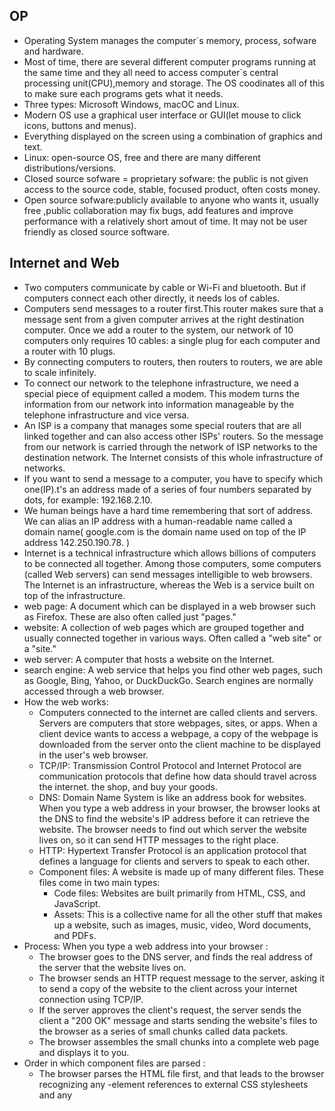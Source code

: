 ## OP
- Operating System manages the computer`s memory, process, sofware and hardware. 
- Most of time, there are several different computer programs running at the same time and they all need to access computer`s  central processing unit(CPU),memory and storage. The OS coodinates all of this to make sure each programs gets what it needs.
- Three types: Microsoft Windows, macOC and Linux.
- Modern OS use a graphical user interface or GUI(let mouse to click icons, buttons and menus).
- Everything displayed on the screen using a combination of graphics and text.
- Linux: open-source OS, free and there are many different distributions/versions.
- Closed source sofware = proprietary sofware: the public is not given access to the source code, stable, focused product, often costs money.
- Open source sofware:publicly available to anyone who wants it, usually free ,public collaboration may fix bugs, add features and improve performance with a relatively short amout of time. It may not be user friendly as closed source software.


## Internet and Web
- Two computers communicate by cable or Wi-Fi and bluetooth. But if computers connect each other directly, it needs los of cables. 
- Computers send messages to a router first.This router  makes sure that a message sent from a given computer arrives at the right destination computer. Once we add a router to the system, our network of 10 computers only requires 10 cables: a single plug for each computer and a router with 10 plugs.
- By connecting computers to routers, then routers to routers, we are able to scale infinitely.
- To connect our network to the telephone infrastructure, we need a special piece of equipment called a modem. This modem turns the information from our network into information manageable by the telephone infrastructure and vice versa.
- An ISP is a company that manages some special routers that are all linked together and can also access other ISPs' routers. So the message from our network is carried through the network of ISP networks to the destination network. The Internet consists of this whole infrastructure of networks.
- If you want to send a message to a computer, you have to specify which one(IP).t's an address made of a series of four numbers separated by dots, for example: 192.168.2.10.
- We human beings have a hard time remembering that sort of address. We can alias an IP address with a human-readable name called a domain name( google.com is the domain name used on top of the IP address 142.250.190.78. )
- Internet is a technical infrastructure which allows billions of computers to be connected all together. Among those computers, some computers (called Web servers) can send messages intelligible to web browsers. The Internet is an infrastructure, whereas the Web is a service built on top of the infrastructure.
- web page: A document which can be displayed in a web browser such as Firefox. These are also often called just "pages."
- website: A collection of web pages which are grouped together and usually connected together in various ways. Often called a "web site" or a "site."
- web server: A computer that hosts a website on the Internet.
- search engine: A web service that helps you find other web pages, such as Google, Bing, Yahoo, or DuckDuckGo. Search engines are normally accessed through a web browser.
- How the web works: 
  - Computers connected to the internet are called clients and servers. Servers are computers that store webpages, sites, or apps. When a client device wants to access a webpage, a copy of the webpage is downloaded from the server onto the client machine to be displayed in the user's web browser.
  - TCP/IP: Transmission Control Protocol and Internet Protocol are communication protocols that define how data should travel across the internet. the shop, and buy your goods.
  - DNS: Domain Name System is like an address book for websites. When you type a web address in your browser, the browser looks at the DNS to find the website's IP address before it can retrieve the website. The browser needs to find out which server the website lives on, so it can send HTTP messages to the right place.
  - HTTP: Hypertext Transfer Protocol is an application protocol that defines a language for clients and servers to speak to each other.
  - Component files: A website is made up of many different files. These files come in two main types:
    - Code files: Websites are built primarily from HTML, CSS, and JavaScript.
    - Assets: This is a collective name for all the other stuff that makes up a website, such as images, music, video, Word documents, and PDFs.
- Process: When you type a web address into your browser :
  - The browser goes to the DNS server, and finds the real address of the server that the website lives on.
  - The browser sends an HTTP request message to the server, asking it to send a copy of the website to the client across your internet connection using TCP/IP.
  - If the server approves the client's request, the server sends the client a "200 OK" message and starts sending the website's files to the browser as a series of small chunks called data packets.
  - The browser assembles the small chunks into a complete web page and displays it to you.
- Order in which component files are parsed :
  - The browser parses the HTML file first, and that leads to the browser recognizing any <link>-element references to external CSS stylesheets and any <script>-element references to scripts.
  - As the browser parses the HTML, it sends requests back to the server for any CSS files it has found from <link> elements, and any JavaScript files it has found from <script> elements, and from those, then parses the CSS and JavaScript.
The browser generates an in-memory DOM tree from the parsed HTML, generates an in-memory CSSOM structure from the parsed CSS, and compiles and executes the parsed JavaScript.
As the browser builds the DOM tree and applies the styles from the CSSOM tree and executes the JavaScript, a visual representation of the page is painted to the screen, and the user sees the page content and can begin to interact with it.
  
  
## Git
- Git is a technology used in the command line while GitHub is a website you can visit.
- Comment line:`
  - `git config --global user.name "Your Name"`
  - `git config --global user.email "yourname@example.com"`
  - `git config --global init.defaultBranch main`
  - `git config --get user.name`
  - `git config --get user.email`
  -  MacOS Users: Run these two commands to tell git to ignore .DS_Store files, which are automatically created when you use Finder to look into a folder.
    - `echo .DS_Store >> ~/.gitignore_global`
    - `git config --global core.excludesfile ~/.gitignore_global`
  - Check if you have an Ed25519 algorithm SSH key already installed. `ls ~/.ssh/id_ed25519.pub`; create a ssh :`ssh-keygen -t ed25519 -C youremail`
  - Link Your SSH Key with GitHub :**github** - **setting** - **SSH and GPG kys** - **New SSH Key**. Terminal `cat ~/.ssh/id_ed25519.pub`,copy the output and paste into the key field of SSH page, then click **Add SSH key**.
  - Link Github with terminal or VSCode :Create a repository and click **Code** ,then copy the SSH line. Terminal: `mkdir newRepoName`,then `git clone `followed by the SSH line. Then the whole repositary of this SSH line in Github will be downloaded in the newRepoName folder.
    - `touch hello_world.txt.`
    - `git status`
    - `git add hello_world.txt`
    - `git commit -m "Add hello_world.txt`
    - `git log`
    - `git push` or `git push origin main`

